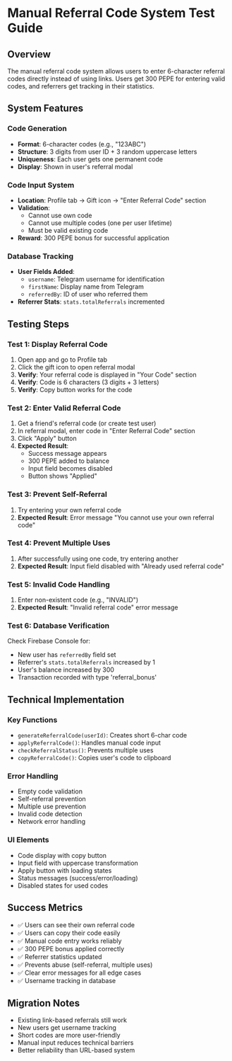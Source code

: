 # Manual Referral Code System Test Guide

## Overview
The manual referral code system allows users to enter 6-character referral codes directly instead of using links. Users get 300 PEPE for entering valid codes, and referrers get tracking in their statistics.

## System Features

### Code Generation
- **Format**: 6-character codes (e.g., "123ABC")
- **Structure**: 3 digits from user ID + 3 random uppercase letters
- **Uniqueness**: Each user gets one permanent code
- **Display**: Shown in user's referral modal

### Code Input System
- **Location**: Profile tab → Gift icon → "Enter Referral Code" section
- **Validation**: 
  - Cannot use own code
  - Cannot use multiple codes (one per user lifetime)
  - Must be valid existing code
- **Reward**: 300 PEPE bonus for successful application

### Database Tracking
- **User Fields Added**:
  - `username`: Telegram username for identification
  - `firstName`: Display name from Telegram
  - `referredBy`: ID of user who referred them
- **Referrer Stats**: `stats.totalReferrals` incremented

## Testing Steps

### Test 1: Display Referral Code
1. Open app and go to Profile tab
2. Click the gift icon to open referral modal
3. **Verify**: Your referral code is displayed in "Your Code" section
4. **Verify**: Code is 6 characters (3 digits + 3 letters)
5. **Verify**: Copy button works for the code

### Test 2: Enter Valid Referral Code
1. Get a friend's referral code (or create test user)
2. In referral modal, enter code in "Enter Referral Code" section
3. Click "Apply" button
4. **Expected Result**: 
   - Success message appears
   - 300 PEPE added to balance
   - Input field becomes disabled
   - Button shows "Applied"

### Test 3: Prevent Self-Referral
1. Try entering your own referral code
2. **Expected Result**: Error message "You cannot use your own referral code"

### Test 4: Prevent Multiple Uses
1. After successfully using one code, try entering another
2. **Expected Result**: Input field disabled with "Already used referral code"

### Test 5: Invalid Code Handling
1. Enter non-existent code (e.g., "INVALID")
2. **Expected Result**: "Invalid referral code" error message

### Test 6: Database Verification
Check Firebase Console for:
- New user has `referredBy` field set
- Referrer's `stats.totalReferrals` increased by 1
- User's balance increased by 300
- Transaction recorded with type 'referral_bonus'

## Technical Implementation

### Key Functions
- `generateReferralCode(userId)`: Creates short 6-char code
- `applyReferralCode()`: Handles manual code input
- `checkReferralStatus()`: Prevents multiple uses
- `copyReferralCode()`: Copies user's code to clipboard

### Error Handling
- Empty code validation
- Self-referral prevention
- Multiple use prevention
- Invalid code detection
- Network error handling

### UI Elements
- Code display with copy button
- Input field with uppercase transformation
- Apply button with loading states
- Status messages (success/error/loading)
- Disabled states for used codes

## Success Metrics
- ✅ Users can see their own referral code
- ✅ Users can copy their code easily
- ✅ Manual code entry works reliably
- ✅ 300 PEPE bonus applied correctly
- ✅ Referrer statistics updated
- ✅ Prevents abuse (self-referral, multiple uses)
- ✅ Clear error messages for all edge cases
- ✅ Username tracking in database

## Migration Notes
- Existing link-based referrals still work
- New users get username tracking
- Short codes are more user-friendly
- Manual input reduces technical barriers
- Better reliability than URL-based system